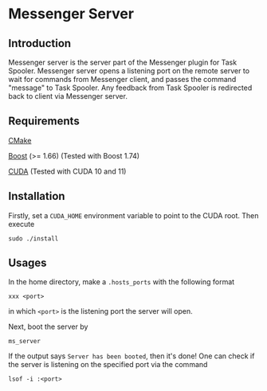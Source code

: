 # Messenger Server

## Introduction

Messenger server is the server part of the Messenger plugin for Task Spooler.
Messenger server opens a listening port on the remote server 
to wait for commands from Messenger client,
and passes the command "message" to Task Spooler. 
Any feedback from Task Spooler is redirected back to client via Messenger server.

## Requirements

[CMake](https://cmake.org/)

[Boost](https://www.boost.org/) (>= 1.66) (Tested with Boost 1.74)

[CUDA](https://developer.nvidia.com/CUDA-toolkit) (Tested with CUDA 10 and 11)

## Installation

Firstly, set a `CUDA_HOME` environment variable to point to the CUDA root.
Then execute

```
sudo ./install
```

## Usages 

In the home directory, make a `.hosts_ports` with the following format

```
xxx <port>
```
in which `<port>` is the listening port the server will open.

Next, boot the server by

```
ms_server
``` 
If the output says `Server has been booted`, then it's done!
One can check if the server is listening on the specified port via the command

```
lsof -i :<port>
```
